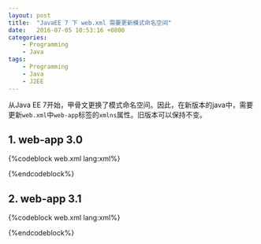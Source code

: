 ```yaml
---
layout: post
title:  "JavaEE 7 下 web.xml 需要更新模式命名空间"
date:   2016-07-05 10:53:16 +0800
categories:
    - Programming
    - Java
tags:
    - Programming
    - Java
    - J2EE
---
```


从Java EE 7开始，甲骨文更换了模式命名空间。因此，在新版本的java中，需要更新`web.xml`中`web-app`标签的`xmlns`属性。旧版本可以保持不变。

<!-- more -->

## 1. web-app 3.0

{%codeblock web.xml lang:xml%}
<web-app xmlns="http://java.sun.com/xml/ns/javaee"
xmlns:xsi="http://www.w3.org/2001/XMLSchema-instance"
xsi:schemaLocation="http://java.sun.com/xml/ns/javaee
http://java.sun.com/xml/ns/javaee/web-app_3_1.xsd"
version="3.0">

</web-app>
{%endcodeblock%}

## 2. web-app 3.1

{%codeblock web.xml lang:xml%}
<web-app xmlns="http://xmlns.jcp.org/xml/ns/javaee"
xmlns:xsi="http://www.w3.org/2001/XMLSchema-instance"
xsi:schemaLocation="http://xmlns.jcp.org/xml/ns/javaee http://xmlns.jcp.org/xml/ns/javaee/web-app_3_1.xsd"
version="3.1">

</web-app>
{%endcodeblock%}
